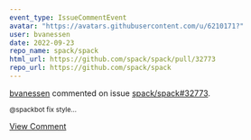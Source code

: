 ```yaml
---
event_type: IssueCommentEvent
avatar: "https://avatars.githubusercontent.com/u/6210171?"
user: bvanessen
date: 2022-09-23
repo_name: spack/spack
html_url: https://github.com/spack/spack/pull/32773
repo_url: https://github.com/spack/spack
---
```


<a href='https://github.com/bvanessen' target='_blank'>bvanessen</a> commented on issue <a href='https://github.com/spack/spack/pull/32773' target='_blank'>spack/spack#32773</a>.

<small>@spackbot fix style...</small>

<a href='https://github.com/spack/spack/pull/32773' target='_blank'>View Comment</a>